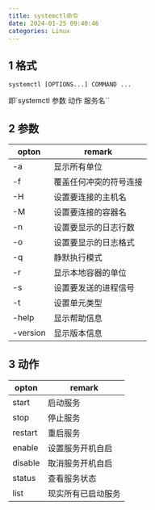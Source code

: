```yaml
---
title: systemctl命令
date: 2024-01-25 09:40:46
categories: Linux
---
```


1 格式
---

```shell
systemctl [OPTIONS...] COMMAND ...
```

即`systemctl 参数 动作 服务名``

2 参数
---

|opton|remark|
|---|---|
|-a|显示所有单位|
|-f|覆盖任何冲突的符号连接|
|-H|设置要连接的主机名|
|-M|设置要连接的容器名|
|-n|设置要显示的日志行数|
|-o|设置要显示的日志格式|
|-q|静默执行模式|
|-r|显示本地容器的单位|
|-s|设置要发送的进程信号|
|-t|设置单元类型|
|-help|显示帮助信息|
|-version|显示版本信息|

3 动作
---

|opton|remark|
|---|---|
|start|启动服务|
|stop|停止服务|
|restart|重启服务|
|enable|设置服务开机自启|
|disable|取消服务开机自启|
|status|查看服务状态|
|list|现实所有已启动服务|